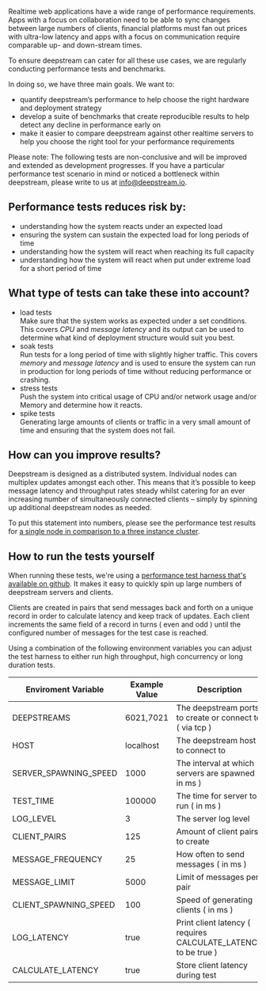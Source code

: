 Realtime web applications have a wide range of performance requirements. Apps with a focus on collaboration need to be able to sync changes between large numbers of clients, financial platforms must fan out prices with ultra-low latency and apps with a focus on communication require comparable up- and down-stream times.

To ensure deepstream can cater for all these use cases, we are regularly conducting performance tests and benchmarks.

In doing so, we have three main goals. We want to:

* quantify deepstream’s performance to help choose the right hardware and deployment strategy
* develop a suite of benchmarks that create reproducible results to help detect any decline in performance early on
* make it easier to compare deepstream against other realtime servers to help you choose the right tool for your performance requirements

Please note: The following tests are non-conclusive and will be improved and extended as development progresses. If you have a particular performance test scenario in mind or noticed a bottleneck within deepstream, please write to us at [info@deepstream.io](mailto:info@deepstream.io).


## Performance tests reduces risk by:

* understanding how the system reacts under an expected load
* ensuring the system can sustain the expected load for long periods of time
* understanding how the system will react when reaching its full capacity
* understanding how the system will react  when put under extreme load for a short period of time

## What type of tests can take these into account?

* load tests<br />
    Make sure that the system works as expected under a set conditions. This covers *CPU* and *message latency* and its output can be used to determine what kind of deployment structure would suit you best.
* soak tests<br />
    Run tests for a long period of time with slightly higher traffic. This covers *memory* and *message latency* and is used to ensure the system can run in production for long periods of time without reducing performance or crashing.
* stress tests<br />
    Push the system into critical usage of CPU and/or network usage and/or Memory and determine how it reacts.
* spike tests<br />
    Generating large amounts of clients or traffic in a very small amount of time and ensuring that the system does not fail.

## How can you improve results?

Deepstream is designed as a distributed system. Individual nodes can multiplex updates amongst each other. This means that it’s possible to keep message latency and throughput rates steady whilst catering for an ever increasing number of simultaneously connected clients – simply by spinning up additional deepstream nodes as needed.

To put this statement into numbers, please see the performance test results for [a single node in comparison to a three instance cluster](../performance-single-node-vs-cluster/).

## How to run the tests yourself

When running these tests, we're using a [performance test harness that's available on github](//github.com/deepstreamIO/deepstream.io-performance). It makes it easy to quickly spin up large numbers of deepstream servers and clients.

Clients are created in pairs that send messages back and forth on a unique record in order to calculate latency and keep track of updates.
Each client increments the same field of a record in turns ( even and odd ) until the configured number of messages for the test case is reached.

Using a combination of the following environment variables you can adjust the test harness to either run high throughput, high concurrency or long duration tests.


| Enviroment Variable       |  Example Value | Description                                                        |
| ------------------------- | -------------- | ------------------------------------------------------------------ |
| DEEPSTREAMS               | 6021,7021      | The deepstream ports to create or connect to ( via tcp )           |
| HOST                      | localhost      | The deepstream host to connect to                                  |
| SERVER_SPAWNING_SPEED     | 1000           | The interval at which servers are spawned ( in ms )                |
| TEST_TIME                 | 100000         | The time for server to run ( in ms )                               |
| LOG_LEVEL                 | 3              | The server log level                                               |
| CLIENT_PAIRS              | 125            | Amount of client pairs to create                                   |
| MESSAGE_FREQUENCY         | 25             | How often to send messages ( in ms )                               |
| MESSAGE_LIMIT             | 5000           | Limit of messages per pair                                         |
| CLIENT_SPAWNING_SPEED     | 100            | Speed of generating clients ( in ms )                              |
| LOG_LATENCY               | true           | Print client latency ( requires CALCULATE_LATENCY to be true )     |
| CALCULATE_LATENCY         | true           | Store client latency during test                                   |
